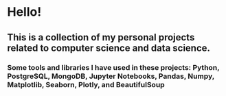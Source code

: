 # Hello!

## This is a collection of my personal projects related to computer science and data science.
### Some tools and libraries I have used in these projects: Python, PostgreSQL, MongoDB, Jupyter Notebooks, Pandas, Numpy, Matplotlib, Seaborn, Plotly, and BeautifulSoup
